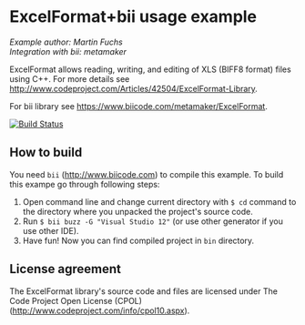 ExcelFormat+bii usage example
=============================

*Example author: Martin Fuchs*  
*Integration with bii: metamaker*

ExcelFormat allows reading, writing, and editing of XLS (BIFF8 format) files using C++. For more details see <http://www.codeproject.com/Articles/42504/ExcelFormat-Library>.

For bii library see <https://www.biicode.com/metamaker/ExcelFormat>.

[![Build Status](https://travis-ci.org/metamaker/ExcelFormat-BiiExample.svg?branch=master)](https://travis-ci.org/metamaker/ExcelFormat-BiiExample)

How to build
------------

You need `bii` (<http://www.biicode.com>) to compile this example. To build this exampe go through following steps:

1. Open command line and change current directory with `$ cd` command to the directory where you unpacked the project's source code.
2. Run `$ bii buzz -G "Visual Studio 12"` (or use other generator if you use other IDE).
3. Have fun! Now you can find compiled project in `bin` directory.

License agreement
-----------------

The ExcelFormat library's source code and files are licensed under The Code Project Open License (CPOL) (<http://www.codeproject.com/info/cpol10.aspx>).
